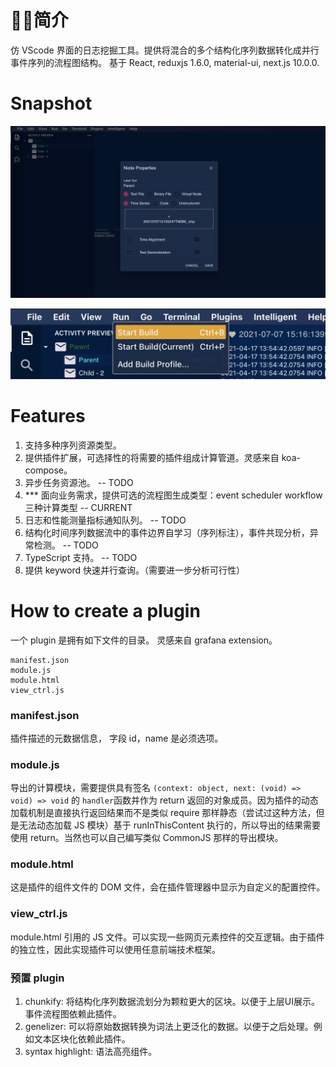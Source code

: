# 简介
仿 VScode 界面的日志挖掘工具。提供将混合的多个结构化序列数据转化成并行事件序列的流程图结构。
基于 React, reduxjs 1.6.0, material-ui, next.js 10.0.0.

# Snapshot

![image1](./doc/image1.png)

![image2](./doc/image2.png)


# Features
1. 支持多种序列资源类型。
2. 提供插件扩展，可选择性的将需要的插件组成计算管道。灵感来自 koa-compose。
3. 异步任务资源池。  -- TODO
4. *** 面向业务需求，提供可选的流程图生成类型：event scheduler workflow 三种计算类型  -- CURRENT
5. 日志和性能测量指标通知队列。  -- TODO 
6. 结构化时间序列数据流中的事件边界自学习（序列标注），事件共现分析，异常检测。  -- TODO
7. TypeScript 支持。  -- TODO 
8. 提供 keyword 快速并行查询。（需要进一步分析可行性）


# How to create a plugin
一个 plugin 是拥有如下文件的目录。
灵感来自 grafana extension。

```
manifest.json
module.js      
module.html
view_ctrl.js
```

### manifest.json
插件描述的元数据信息， 字段 id，name 是必须选项。
### module.js  
导出的计算模块，需要提供具有签名 ```(context: object, next: (void) => void) => void``` 的 ```handler```函数并作为 return 返回的对象成员。因为插件的动态加载机制是直接执行返回结果而不是类似 require 那样静态（尝试过这种方法，但是无法动态加载 JS 模块）基于 runInThisContent 执行的，所以导出的结果需要使用 return。当然也可以自己编写类似 CommonJS 那样的导出模块。

### module.html 
这是插件的组件文件的 DOM 文件，会在插件管理器中显示为自定义的配置控件。

### view_ctrl.js 
module.html 引用的 JS 文件。可以实现一些网页元素控件的交互逻辑。由于插件的独立性，因此实现插件可以使用任意前端技术框架。

### 预置 plugin
1. chunkify: 将结构化序列数据流划分为颗粒更大的区块。以便于上层UI展示。事件流程图依赖此插件。
2. genelizer:  可以将原始数据转换为词法上更泛化的数据。以便于之后处理。例如文本区块化依赖此插件。
3. syntax highlight: 语法高亮组件。

